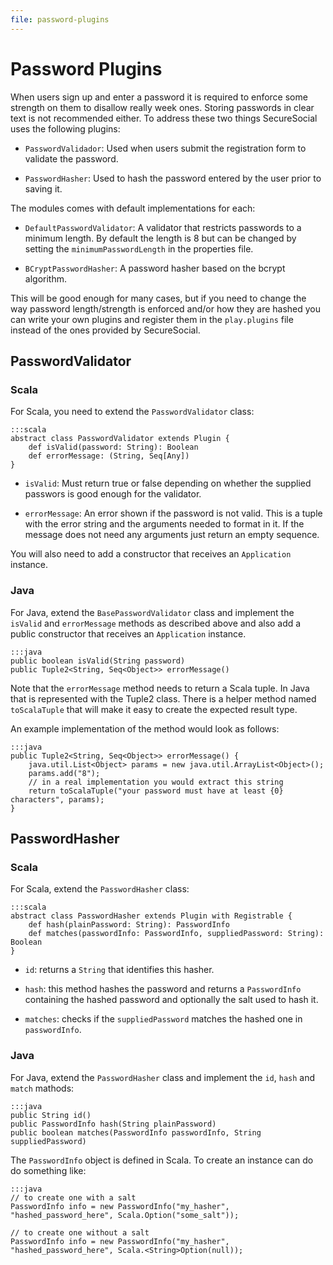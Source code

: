 ```yaml
---
file: password-plugins
---
```

# Password Plugins

When users sign up and enter a password it is required to enforce some strength on them to disallow really week ones.  Storing passwords in clear text is not recommended either.  To address these two things SecureSocial uses the following plugins:

- `PasswordValidador`: Used when users submit the registration form to validate the password.

- `PasswordHasher`: Used to hash the password entered by the user prior to saving it.

The modules comes with default implementations for each:

- `DefaultPasswordValidator`: A validator that restricts passwords to a minimum length. By default the length is 8 but can be changed by setting the `minimumPasswordLength` in the properties file.

- `BCryptPasswordHasher`: A password hasher based on the bcrypt algorithm. 

This will be good enough for many cases, but if you need to change the way password length/strength is enforced and/or how they are hashed you can write your own plugins and register them in the `play.plugins` file instead of the ones provided by SecureSocial.

## PasswordValidator

### Scala

For Scala, you need to extend the `PasswordValidator` class:

	:::scala
	abstract class PasswordValidator extends Plugin {
	  	def isValid(password: String): Boolean
	  	def errorMessage: (String, Seq[Any])
    }

- `isValid`: Must return true or false depending on whether the supplied passwors is good enough for the validator.

- `errorMessage`: An error shown if the password is not valid. This is a tuple with the error string and the arguments needed to format in it.  If the message does not need any arguments just return an empty sequence.

You will also need to add a constructor that receives an `Application` instance.

### Java

For Java, extend the `BasePasswordValidator` class and implement the `isValid` and `errorMessage` methods as described above and also add a public constructor that receives an `Application` instance.

    :::java
    public boolean isValid(String password)
    public Tuple2<String, Seq<Object>> errorMessage() 	
    

Note that the `errorMessage` method needs to return a Scala tuple. In Java that is represented with the Tuple2 class.  There is a helper method named `toScalaTuple` that will make it easy to create the expected result type. 

An example implementation of the method would look as follows:

    :::java
    public Tuple2<String, Seq<Object>> errorMessage() {
        java.util.List<Object> params = new java.util.ArrayList<Object>();
        params.add("8");
        // in a real implementation you would extract this string
        return toScalaTuple("your password must have at least {0} characters", params);
    }
    
    
## PasswordHasher

### Scala

For Scala, extend the `PasswordHasher` class:

	:::scala
	abstract class PasswordHasher extends Plugin with Registrable {
  		def hash(plainPassword: String): PasswordInfo
		def matches(passwordInfo: PasswordInfo, suppliedPassword: String): Boolean
	}

- `id`: returns a `String` that identifies this hasher.

- `hash`: this method hashes the password and returns a `PasswordInfo` containing the hashed password and optionally the salt used to hash it.

- `matches`: checks if the `suppliedPassword` matches the hashed one in `passwordInfo`.

### Java

For Java, extend the `PasswordHasher` class and implement the `id`, `hash` and `match` mathods:

	:::java	
	public String id()
   	public PasswordInfo hash(String plainPassword)
 	public boolean matches(PasswordInfo passwordInfo, String suppliedPassword)

The `PasswordInfo` object is defined in Scala.  To create an instance can do do something like:

	:::java	
	// to create one with a salt
	PasswordInfo info = new PasswordInfo("my_hasher", "hashed_password_here", Scala.Option("some_salt"));

	// to create one without a salt
	PasswordInfo info = new PasswordInfo("my_hasher", "hashed_password_here", Scala.<String>Option(null));
 	

